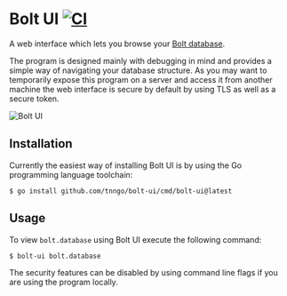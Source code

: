# Bolt UI [![CI](https://github.com/tnngo/bolt-ui/workflows/CI/badge.svg)][actions]

A web interface which lets you browse your [Bolt database](https://github.com/etcd-io/bbolt).

The program is designed mainly with debugging in mind and provides a simple way
of navigating your database structure. As you may want to temporarily expose
this program on a server and access it from another machine the web interface
is secure by default by using TLS as well as a secure token.

![Bolt UI][screenshot]

## Installation

Currently the easiest way of installing Bolt UI is by using the Go programming
language toolchain:

    $ go install github.com/tnngo/bolt-ui/cmd/bolt-ui@latest

## Usage

To view `bolt.database` using Bolt UI execute the following command:

    $ bolt-ui bolt.database

The security features can be disabled by using command line flags if you are
using the program locally.

[actions]: https://github.com/tnngo/bolt-ui/actions
[screenshot]: https://user-images.githubusercontent.com/1935975/128639070-6c335b7a-26d9-4575-ae94-2250e31149c1.png
